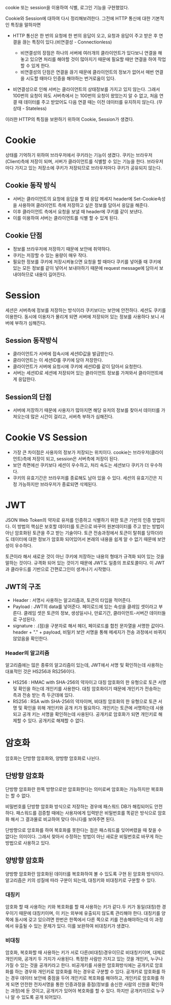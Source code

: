 cookie 또는 session을 이용하여 식별, 로그인 기능을 구현했었다.

Cookie와 Session에 대하여 다시 정리해보려한다. 그전에 HTTP 통신에 대한 기본적인 특징을 말하자면

-   HTTP 통신은 한 번의 요청에 한 번의 응답이 오고, 요청과 응답이 주고 받은 후 연결을 끊는 특징이 있다.(비연결성 - Connectionless)

    -   비연결성의 장점은 하나의 서버에 여러개의 클라이언트가 있다보니 연결을 해놓고 있으면 처리를 해야할 것이 많아지기 때문에 필요할 때만 연결을 하여 작업할 수 있게 한다.
    -   비연결성의 단점은 연결을 끊기 때문에 클라이언트의 정보가 없어서 매번 연결을 시도할 때마다 인증을 해야하는 번거로움이 있다.

-   비연결성으로 인해 서버는 클라이언트의 상태정보를 가지고 있지 않는다. 그래서 100번의 요청이 와도 서버측에서 는 100번의 요청이 왔었는지 알 수 없고, 처음 연결 때 데이터를 주고 받았어도 다음 연결 때는 이전 데이터를 유지하지 않는다. (무상태 - Stateless)

이러한 HTTP의 특징을 보완하기 위하여 Cookie, Session가 생겼다.

# Cookie

상태를 기억하기 위하여 브라우저에서 쿠키라는 기능이 생겼다.
쿠키는 브라우저(Client)측에 저장이 되며, 서버가 클라이언트를 식별할 수 있는 기능을 한다.
브라우저마다 가지고 있는 저장소에 쿠키가 저장되므로 브라우저마다 쿠키가 공유되지 않는다.

## Cookie 동작 방식

-   서버는 클라이언트의 요청에 응답을 할 때 응답 메세지 header에 Set-Cookie속성을 사용하여 클라이언트 측에 저장하고 싶은 정보를 담아서 응답을 해준다.
-   이후 클라이언트 측에서 요청을 보낼 때 header에 쿠키를 같이 보낸다.
-   이를 이용하여 서버는 클라이언트를 식별 할 수 있게 된다.

## Cookie 단점

-   정보를 브라우저에 저장하기 때문에 보안에 취약하다.
-   쿠키는 저장할 수 있는 용량이 매우 작다.
-   필요한 정보를 쿠키에 저장시켜놓으면 요청을 할 때마다 쿠키를 넣어줄 때 쿠키에 있는 모든 정보를 같이 넣어서 보내야하기 때문에 request message에 담아서 보내야하므로 내용이 길어진다.

# Session

세션은 서버측에 정보를 저장하는 방식이라 쿠키보다는 보안에 안전하다.
세션도 쿠키를 이용한다.
동시에 이용자가 몰리게 되면 서버에 저장되어 있는 정보를 사용하다 보니 서버에 부하가 심해진다.

## Session 동작방식

-   클라이언트가 서버에 접속시에 세션ID값을 발급받는다.
-   클라이언트는 이 세션ID를 쿠키에 담아 저장한다.
-   클라이언트가 서버에 요청시에 쿠키에 세션ID를 같이 담아서 요청한다.
-   서버는 세션ID로 세션에 저장되어 있는 클라이언트 정보를 가져와서 클라이언트에게 응답한다.

## Session의 단점

-   서버에 저장하기 때문에 사용자가 많아지면 해당 유저의 정보를 찾아서 데이터를 가져오는데 많은 시간이 걸리고, 서버측 부하가 심해진다.

# Cookie VS Session

-   가장 큰 차이점은 사용자의 정보가 저장되는 위치이다.
    cookie는 브라우저(클라이언트)측에 저장이 되고, session은 서버측에 저장이 된다.
-   보안 측면에선 쿠키보다 세션이 우수하고, 처리 속도는 세션보다 쿠키가 더 우수하다.
-   쿠키의 유효기간은 브라우저를 종료해도 남아 있을 수 있다. 세션의 유효기간은 지정 가능하지만 브라우저가 종료되면 삭제된다.

# JWT

JSON Web Token의 약자로 유저를 인증하고 식별하기 위한 토큰 기반의 인증 방법이다.
이 방법의 핵심은 보호할 데이터를 토큰으로 바꾸어 원본데이터를 주고 받는 방법이 아닌 암호화된 토큰을 주고 받는 기술이다.
토큰 전송과정에서 토큰이 탈취를 당하더라도 데이터에 대한 정보가 암호화 되어있어서 본래의 내용을 쉽게 알 수 없기 때문에 보안성이 우수하다.

토큰이라 해서 새로운 것이 아닌 쿠키에 저장하는 내용의 형태가 규격화 되어 있는 것을 말하는 것이다.
규격화 되어 있는 것이기 때문에 JWT도 일종의 프로토콜이다. 이 JWT과 클라우드를 기반으로 간편로그인이 생겨나기 시작했다.

## JWT의 구조

-   Header : 서명시 사용하는 알고리즘과, 토큰의 타입을 적어준다.
-   Payload : JWT의 data를 넣어준다.
    페이로드에 있는 속성을 클레임 셋이라고 부른다. 클레임 셋은 토큰의 정보, 생성일시나, 만료기간, 클라이언트-서버간 데이터들로 구성된다.
-   signature : .(점)을 구분자로 해서 헤더, 페이로드를 합친 문자열을 서명한 값이다.
    header + "." + payload, 비밀키
    보안 서명을 통해 메세지가 전송 과정에서 바뀌지 않았음을 확인한다.

### Header의 알고리즘

알고리즘에는 많은 종류의 알고리즘이 있는데, JWT에서 서명 및 확인하는데 사용하는 대표적인 것은 HS256과 RS256이다.

-   HS256 : HMAC with SHA-256의 약자이고 대칭 암호화의 한 유형으로 토큰 서명 및 확인을 하는데 개인키를 사용한다. 대칭 암호화이기 때문에 개인키가 전송하는 측과 전송 받는 측 두군데에 있다.
-   RS256 : RSA with SHA-256의 약자이며, 비대칭 암호화의 한 유형으로 토큰 서명 및 확인을 위해 개인키와 공개 키가 필요하다. 개인키는 토큰에 서명하는데 사용되고 공개 키는 서명을 확인하는데 사용된다. 공개키로 암호화가 되면 개인키로 해제할 수 있다. 공개키로 해제할 수 없다.

# 암호화

암호화는 단방향 암호화와, 양방향 암호화로 나뉜다.

## 단방향 암호화

단방향 암호화란 한쪽 방향으로만 암호화한다는 의미로써 암호화는 가능하지만 복호화는 할 수 없다.

비밀번호를 단방향 암호화 방식으로 저장하는 경우에 패스워드 DB가 해킹되어도 안전하다.
패스워드를 검증할 때에는 사용자에게 입력받은 비밀번호를 똑같은 방식으로 암호화 해서 그 결과물로 비교하여 맞다 아니다를 보여주면 된다.

단방향으로 앙호화를 하여 복호화를 못한다는 점은 패스워드를 잊어버렸을 때 찾을 수 없다는 의미이다.
그래서 찾아서 수정하는 방법이 아닌 새로운 비밀번호로 바꾸게 하는 방법으로 사용하고 있다.

## 양방향 암호화

양방향 암호화란 암호화된 데이터를 복호화하여 볼 수 있도록 구현 된 암호화 방식이다.
알고리즘은 키의 성질에 따라 구분이 되는데, 대칭키와 비대칭키로 구분할 수 있다.

### 대칭키

암호화 할 때 사용하는 키와 복호화를 할 때 사용하는 키가 같다.두 키가 동일(대칭)한 경우이기 때문에 대칭키이며, 이 키는 외부에 유출되지 않도록 관리해야 한다.
대칭키를 양쪽에 동시에 갖고 있으려면 한번은 한쪽에서 다른 쪽으로 키를 전송해야하는데 이 과정에서 유출될 수 있는 문제가 있다. 이를 보완하여 비대칭키가 생겼다.

### 비대칭

암호화, 복호화할 때 사용하는 키가 서로 다른(비대칭)경우이므로 비대칭키이며, 대체로 개인키와, 공개키 두 가지가 사용된다.
특정한 사람만 가지고 있는 것을 개인키, 누구나 가질 수 있는 것을 공개키라고 한다.
비공개키를 사용한 암호화방식에는 공개키로 암호화를 하는 경우와 개인키로 암호화를 하는 경우로 구분할 수 있다.
공개키로 암호화를 하는 경우 데이터 보안에 중점을 두어 개인키로 복호화를 해야하고, 개인키로 암호화를 하게 되면 안전한 전자서명을 통한 인증과정을 중점(정보를 송신한 사람의 신원을 확인하는 과정)에 둔 것이고, 공개키가 있어야 복호화를 할 수 있다. 하지만 공개키이므로 누구나 알 수 있도록 공개 되어있다.
